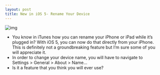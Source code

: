 ```yaml
---
layout: post
title: New in iOS 5- Rename Your Device
---
```

![img](http://media.idownloadblog.com/wp-content/uploads/2011/06/iOS-5-Rename-Device.jpeg)
* You know in iTunes how you can rename your iPhone or iPad while it’s plugged in? With iOS 5, you can now do that directly from your iPhone. This is definitely not a groundbreaking feature but I’m sure some of you will appreciate it.
* In order to change your device name, you will have to navigate to Settings > General > About > Name…
* Is it a feature that you think you will ever use?

